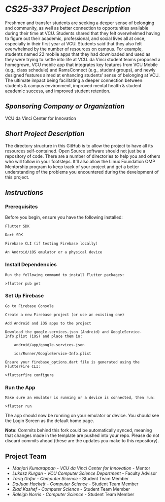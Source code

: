 # *CS25-337 Project Description*
Freshmen and transfer students are seeking a deeper sense of belonging and community, as well as better connection to opportunities available during their time at VCU. Students shared that they felt overwhelmed having to figure out their academic, professional, and social lives all at once, especially in their first year at VCU. Students said that they also felt overwhelmed by the number of resources on campus. For example, students named 22 mobile apps that they had downloaded and used as they were trying to settle into life at VCU. da Vinci student teams proposed a homegrown, VCU mobile app that integrates key features from VCU Mobile (e.g., class schedule) and RamsConnect (e.g., student groups), and newly designed features aimed at enhancing students’ sense of belonging at VCU. The ultimate impact being facilitating a deeper connection between students & campus environment, improved mental health & student academic success, and improved student retention.

## *Sponsoring Company or Organization*
VCU da Vinci Center for Innovation

## *Short Project Description*
The directory structure in this GitHub is to allow the project to have all its resources self-contained.
Open Source software should not just be a repository of code.  There are a number of directories to help you and others who will 
follow in your footsteps.  It'll also allow the Linux Foundation OMP Mentorship program to keep track of your project and get
a better understanding of the problems you encountered during the development of this project. 

## *Instructions*

### Prerequisites

Before you begin, ensure you have the following installed:

    Flutter SDK

    Dart SDK

    Firebase CLI (if testing Firebase locally)

    An Android/iOS emulator or a physical device

### Install Dependencies

    Run the following command to install Flutter packages:

    >flutter pub get

### Set Up Firebase

    Go to Firebase Console

    Create a new Firebase project (or use an existing one)

    Add Android and iOS apps to the project

    Download the google-services.json (Android) and GoogleService-Info.plist (iOS) and place them in:

        android/app/google-services.json

        ios/Runner/GoogleService-Info.plist

    Ensure your firebase_options.dart file is generated using the FlutterFire CLI:

    >flutterfire configure

### Run the App

    Make sure an emulator is running or a device is connected, then run:

    >flutter run

The app should now be running on your emulator or device. You should see the Login Screen as the default home page.


**Note:** Commits behind this fork could be automatically synced, meaning that changes made in the template are pushed into your repo. Please do not discard commits ahead (these are the updates you make to this repository).

## Project Team
- *Manjari Kumarappan*  - *VCU da Vinci Center for Innovation* - Mentor
- *Lukasz Kurgan* - *VCU Computer Science Department* - Faculty Advisor
- *Tariq Gafar* - *Computer Science* - Student Team Member
- *DaJuan Hackett* - *Computer Science* - Student Team Member
- *Ziad Kashef* - *Computer Science* - Student Team Member
- *Raleigh Norris* - *Computer Science* - Student Team Member
